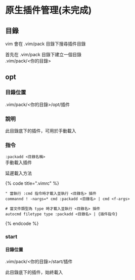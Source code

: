 # 原生插件管理\(未完成\)

## 目錄

vim 會在 .vim/pack 目錄下搜尋插件目錄

首先在 .vim/pack 目錄下建立一個目錄  
.vim/pack/&lt;你的目錄&gt;

## opt

### 目錄位置

.vim/pack/&lt;你的目錄&gt;/opt/插件

### 說明

此目錄底下的插件，可用於手動載入

### 指令

`:packadd <目錄名稱>`  
手動載入插件

延遲載入方法

{% code title=".vimrc" %}
```text
" 當執行 :cmd 指令時才載入並執行 <目錄名> 插件
commannd ! -nargs=* cmd :packadd <目錄名> | cmd <f-args>

# 當文件類型為 type 時才載入並執行 <目錄名> 插件
autocmd filetype type :packadd <目錄名> | {插件指令}
```
{% endcode %}

### start

#### 目錄位置

.vim/pack/&lt;你的目錄&gt;/start/插件

此目錄底下的插件，始終載入



